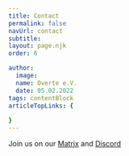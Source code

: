 ```yaml
---
title: Contact
permalink: false
navUrl: contact
subtitle: 
layout: page.njk
order: 6

author:
  image: 
  name: Overte e.V.
  date: 05.02.2022
tags: contentBlock
articleTopLinks: {
  
}
---
```



Join us on our [Matrix](https://matrix.to/#/#overte:matrix.org) and [Discord](https://discord.gg/4YuQvc8K2f)

